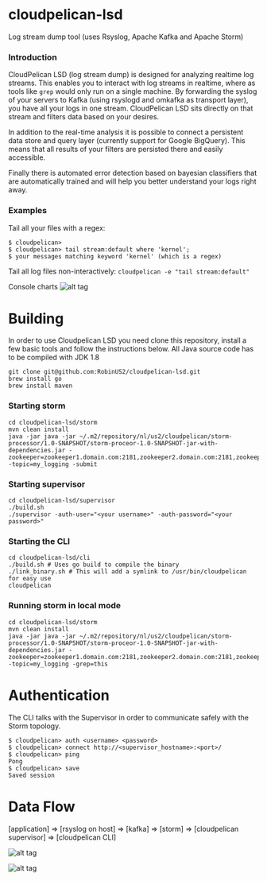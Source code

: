 # cloudpelican-lsd
Log stream dump tool (uses Rsyslog, Apache Kafka and Apache Storm)

### Introduction ###
CloudPelican LSD (log stream dump) is designed for analyzing realtime log streams. This enables you to interact with log streams in realtime, where as tools like `grep` would only run on a single machine. By forwarding the syslog of your servers to Kafka (using rsyslogd and omkafka as transport layer), you have all your logs in one stream. CloudPelican LSD sits directly on that stream and filters data based on your desires.

In addition to the real-time analysis it is possible to connect a persistent data store and query layer (currently support for Google BigQuery). This means that all results of your filters are persisted there and easily accessible.

Finally there is automated error detection based on bayesian classifiers that are automatically trained and will help you better understand your logs right away.

### Examples ###
Tail all your files with a regex:
```
$ cloudpelican>
$ cloudpelican> tail stream:default where 'kernel';
$ your messages matching keyword 'kernel' (which is a regex)
```

Tail all log files non-interactively:
`cloudpelican -e "tail stream:default"`

Console charts
![alt tag](https://raw.github.com/RobinUS2/cloudpelican-lsd/master/docs/console_chart.png)

# Building #
In order to use Cloudpelican LSD you need clone this repository, install a few basic tools and follow the instructions below. All Java source code has to be compiled with JDK 1.8
```
git clone git@github.com:RobinUS2/cloudpelican-lsd.git
brew install go
brew install maven
```

### Starting storm ###
```
cd cloudpelican-lsd/storm
mvn clean install
java -jar java -jar ~/.m2/repository/nl/us2/cloudpelican/storm-processor/1.0-SNAPSHOT/storm-proceor-1.0-SNAPSHOT-jar-with-dependencies.jar -zookeeper=zookeeper1.domain.com:2181,zookeeper2.domain.com:2181,zookeeper3.domain.com:2181 -topic=my_logging -submit
```

### Starting supervisor ###
```
cd cloudpelican-lsd/supervisor
./build.sh
./supervisor -auth-user="<your username>" -auth-password="<your password>"
```

### Starting the CLI ###
```
cd cloudpelican-lsd/cli
./build.sh # Uses go build to compile the binary
./link_binary.sh # This will add a symlink to /usr/bin/cloudpelican for easy use
cloudpelican
```

### Running storm in local mode ###
```
cd cloudpelican-lsd/storm
mvn clean install
java -jar java -jar ~/.m2/repository/nl/us2/cloudpelican/storm-processor/1.0-SNAPSHOT/storm-proceor-1.0-SNAPSHOT-jar-with-dependencies.jar -zookeeper=zookeeper1.domain.com:2181,zookeeper2.domain.com:2181,zookeeper3.domain.com:2181 -topic=my_logging -grep=this
```

# Authentication #
The CLI talks with the Supervisor in order to communicate safely with the Storm topology.

```
$ cloudpelican> auth <username> <password>
$ cloudpelican> connect http://<supervisor_hostname>:<port>/
$ cloudpelican> ping
Pong
$ cloudpelican> save
Saved session
```

# Data Flow #
[application] => [rsyslog on host] => [kafka] => [storm] => [cloudpelican supervisor] => [cloudpelican CLI]

![alt tag](https://raw.github.com/RobinUS2/cloudpelican-lsd/master/docs/infra.png)

![alt tag](https://raw.github.com/RobinUS2/cloudpelican-lsd/master/docs/storm_topology.png)
